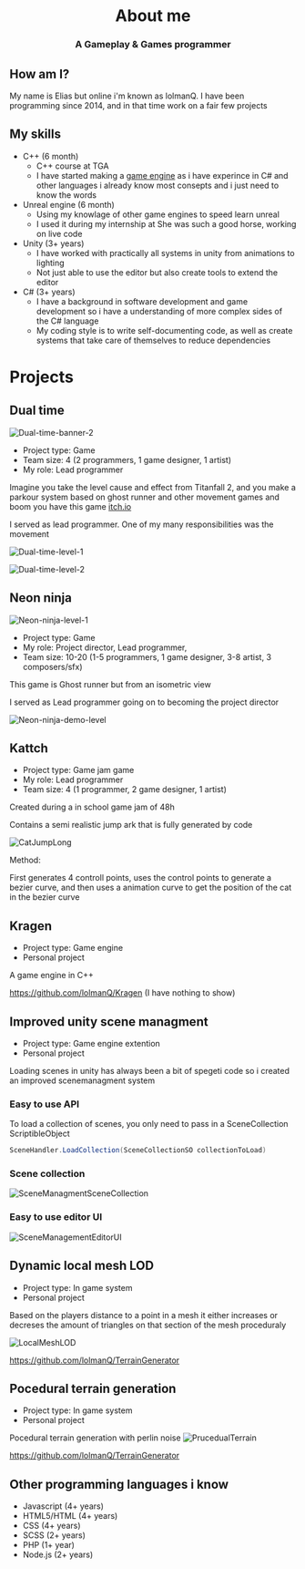 <h1 align="center">About me</h1>
<h3 align="center">A Gameplay & Games programmer</h3>

## How am I?
My name is Elias but online i'm known as lolmanQ. I have been programming since 2014, and in that time work on a fair few projects

## My skills
<!--
<ul>
	<li><a href="https://www.unrealengine.com/" target="_blank"><img src="https://raw.githubusercontent.com/devicons/devicon/master/icons/unity/unity-original.svg" alt="Unity" width="20" height="20"/> </a>Unity (2-3 years) 
	<ul>
		<li>I have worked with practically all systems in unity from animations 	to lighting</li>
		<li>Not just able to use the editor but also create tools to extend the editor</li>
	</ul>
</li>
<li>
C# (2-3 years)
<ul>
<li>I have a background in software development and game development so i have a understanding of more complex sides of the C# language</li>
<li>My coding style is to write self-documenting code, as well as create systems that take care of themselves to reduce dependencies</li>
</ul>
</li>

</ul>
-->

 - C++ (6 month)
   - C++ course at TGA
   - I have started making a [game engine](https://github.com/lolmanQ/Kragen) as i have experince in C# and other languages i already know most consepts and i just need to know the words
 - Unreal engine (6 month) 
   - Using my knowlage of other game engines to speed learn unreal
   - I used it during my internship at She was such a good horse, working on live code
 - Unity (3+ years) 
   - I have worked with practically all systems in unity from animations to lighting
   - Not just able to use the editor but also create tools to extend the editor
 - C# (3+ years)
   - I have a background in software development and game development so i have a understanding of more complex sides of the C# language
   - My coding style is to write self-documenting code, as well as create systems that take care of themselves to reduce dependencies

# Projects

## Dual time
![Dual-time-banner-2](https://user-images.githubusercontent.com/32110106/135502047-dc8e850a-8f79-410b-9b0a-9087618017a1.png)
- Project type: Game
- Team size: 4 (2 programmers, 1 game designer, 1 artist)
- My role: Lead programmer

Imagine you take the level cause and effect from Titanfall 2, and you make a parkour system based on ghost runner and other movement games and boom you have this game
[itch.io](https://lolmanq.itch.io/dual-time)

I served as lead programmer. One of my many responsibilities was the movement

![Dual-time-level-1](https://user-images.githubusercontent.com/32110106/135497293-2a837dc6-bbdd-4809-83f3-adac53df0116.gif)

![Dual-time-level-2](https://user-images.githubusercontent.com/32110106/135497035-99d6dd43-9439-4f0c-ab61-cc52d508d612.gif)

## Neon ninja
![Neon-ninja-level-1](https://user-images.githubusercontent.com/32110106/135501863-b26dee69-ed6d-4891-9030-29f92903e3be.png)
- Project type: Game
- My role: Project director, Lead programmer,
- Team size: 10-20 (1-5 programmers, 1 game designer, 3-8 artist, 3 composers/sfx)

This game is Ghost runner but from an isometric view

I served as Lead programmer going on to becoming the project director

![Neon-ninja-demo-level](https://user-images.githubusercontent.com/32110106/135501553-4b5989e0-b6f2-4270-bcc3-f09d15011177.gif)

## Kattch
- Project type: Game jam game
- My role: Lead programmer
- Team size: 4 (1 programmer, 2 game designer, 1 artist)

Created during a in school game jam of 48h

Contains a semi realistic jump ark that is fully generated by code

![CatJumpLong](https://user-images.githubusercontent.com/32110106/141481383-cc654239-fff4-4358-8ef0-9bf66c12dedb.gif)

Method:

First generates 4 controll points, uses the control points to generate a bezier curve, and then uses a animation curve to get the position of the cat in the bezier curve


## Kragen
- Project type: Game engine
- Personal project

A game engine in C++

https://github.com/lolmanQ/Kragen
(I have nothing to show)

## Improved unity scene managment
- Project type: Game engine extention
- Personal project

Loading scenes in unity has always been a bit of spegeti code so i created an improved scenemanagment system

### Easy to use API
To load a collection of scenes, you only need to pass in a SceneCollection ScriptibleObject
```cs
SceneHandler.LoadCollection(SceneCollectionSO collectionToLoad)
```
### Scene collection
![SceneManagmentSceneCollection](https://user-images.githubusercontent.com/32110106/141475171-fc376af7-7c02-4874-9ef7-00c7cf8aa27b.png)

### Easy to use editor UI
![SceneManagementEditorUI](https://user-images.githubusercontent.com/32110106/141475602-ddd4cb7b-2b1b-48dc-b9b9-650406f4f4dd.png)


## Dynamic local mesh LOD
- Project type: In game system
- Personal project

Based on the players distance to a point in a mesh it either increases or decreses the amount of triangles on that section of the mesh proceduraly

![LocalMeshLOD](https://user-images.githubusercontent.com/32110106/141476226-214d8ce1-db6f-48e1-96ab-15d02f33f5eb.png)


https://github.com/lolmanQ/TerrainGenerator

## Pocedural terrain generation
- Project type: In game system
- Personal project

Pocedural terrain generation with perlin noise
![PrucedualTerrain](https://user-images.githubusercontent.com/32110106/141476253-94c65152-415a-449e-a481-b265b07da759.png)


https://github.com/lolmanQ/TerrainGenerator

## Other programming languages i know
 - Javascript (4+ years)
 - HTML5/HTML (4+ years)
 - CSS (4+ years)
 - SCSS (2+ years)
 - PHP (1+ year)
 - Node.js (2+ years)
<!--
**lolmanQ/lolmanQ** is a ✨ _special_ ✨ repository because its `README.md` (this file) appears on your GitHub profile.

Here are some ideas to get you started:

- 🔭 I’m currently working on ...
- 🌱 I’m currently learning ...
- 👯 I’m looking to collaborate on ...
- 🤔 I’m looking for help with ...
- 💬 Ask me about ...
- 📫 How to reach me: ...
- 😄 Pronouns: ...
- ⚡ Fun fact: ...
-->
